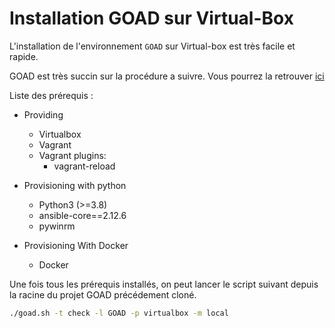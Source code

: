 # Installation GOAD sur Virtual-Box

L'installation de l'environnement ```GOAD``` sur Virtual-box est très facile et rapide.

GOAD est très succin sur la procédure a suivre. Vous pourrez la retrouver [ici](https://github.com/Orange-Cyberdefense/GOAD/blob/main/docs/install_with_virtualbox.md)

Liste des prérequis :

- Providing

  - Virtualbox
  - Vagrant
  - Vagrant plugins:
    - vagrant-reload

- Provisioning with python

  - Python3 (>=3.8)
  - ansible-core==2.12.6
  - pywinrm
  
- Provisioning With Docker

  - Docker

Une fois tous les prérequis installés, on peut lancer le script suivant depuis la racine du projet GOAD précédement cloné.

```bash
./goad.sh -t check -l GOAD -p virtualbox -m local
```
